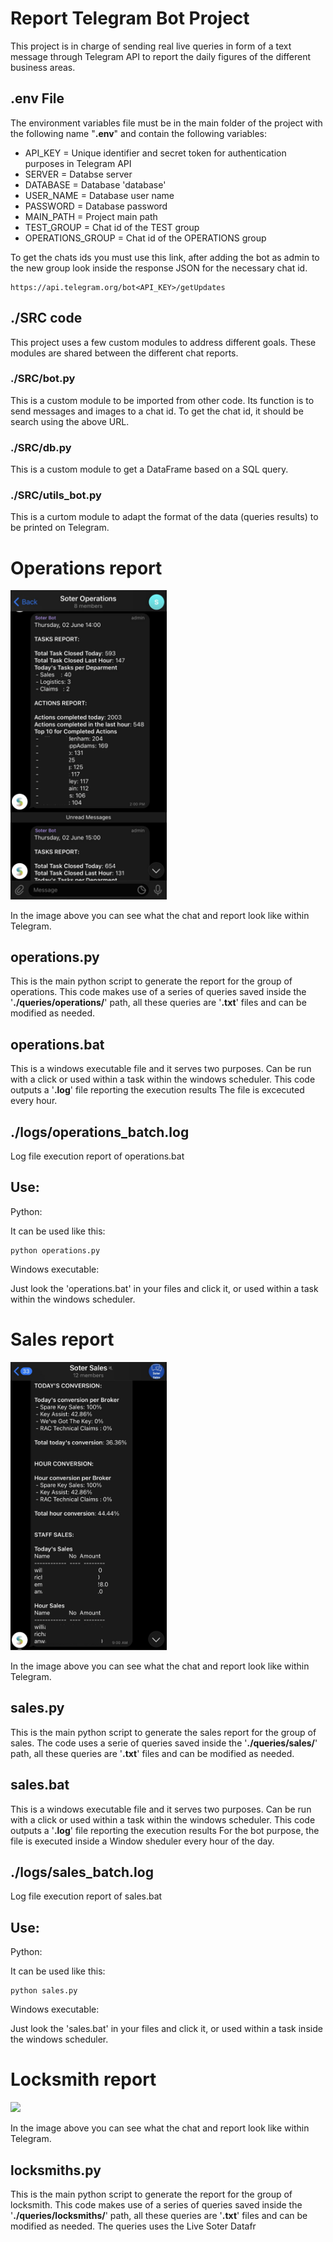 # Report Telegram Bot Project

This project is in charge of sending real live queries in form of a text message through Telegram API to report the daily figures of the different business areas.

## .env File

The environment variables file must be in the main folder of the project with the following name "**.env**" and contain the following variables:

* API_KEY = Unique identifier and secret token for authentication purposes in Telegram API
* SERVER = Databse server
* DATABASE = Database 'database'
* USER_NAME = Database user name
* PASSWORD = Database password
* MAIN_PATH = Project main path
* TEST_GROUP = Chat id of the TEST group
* OPERATIONS_GROUP = Chat id of the OPERATIONS group

To get the chats ids you must use this link, after adding the bot as admin to the new group look inside the response JSON for the necessary chat id.
```
https://api.telegram.org/bot<API_KEY>/getUpdates
```

## ./SRC code

This project uses a few custom modules to address different goals. These modules are shared between the different chat reports.

### ./SRC/bot.py

This is a custom module to be imported from other code. Its function is to send messages and images to a chat id.
To get the chat id, it should be search using the above URL.

### ./SRC/db.py

This is a custom module to get a DataFrame based on a SQL query.

### ./SRC/utils_bot.py

This is a curtom module to adapt the format of the data (queries results) to be printed on Telegram.

# Operations report

<img src="images/operations_chat.png" width="250"/>

In the image above you can see what the chat and report look like within Telegram.

## operations.py

This is the main python script to generate the report for the group of operations.
This code makes use of a series of queries saved inside the '**./queries/operations/**' path, all these queries are '**.txt**' files and can be modified as needed.

## operations.bat

This is a windows executable file and it serves two purposes. Can be run with a click or used within a task within the windows scheduler. This code outputs a
'**.log**' file reporting the execution results
The file is excecuted every hour.

## ./logs/operations_batch.log

Log file execution report of operations.bat

## Use:
Python:

It can be used like this:
```
python operations.py
```
Windows executable:

Just look the 'operations.bat' in your files and click it, or used within a task
within the windows scheduler.

# Sales report

<img src="images/Sales_chat.png" width="250"/>

In the image above you can see what the chat and report look like within Telegram.

## sales.py
This is the main python script to generate the sales report for the group of sales.
The code uses a serie of queries saved inside the '**./queries/sales/**' path, all these queries are '**.txt**' files and can be modified as needed.

## sales.bat

This is a windows executable file and it serves two purposes. Can be run with a click or used within a task within the windows scheduler. This code outputs a
'**.log**' file reporting the execution results
For the bot purpose, the file is executed inside a Window sheduler every hour of the day.

## ./logs/sales_batch.log

Log file execution report of sales.bat

## Use:
Python:

It can be used like this:
```
python sales.py
```
Windows executable:

Just look the 'sales.bat' in your files and click it, or used within a task inside the windows scheduler.

# Locksmith report

<img src="images/xx.jpg" width="250"/>

In the image above you can see what the chat and report look like within Telegram.

## locksmiths.py

This is the main python script to generate the report for the group of locksmith.
This code makes use of a series of queries saved inside the '**./queries/locksmiths/**' path, all these queries are '**.txt**' files and can be modified as needed. The queries uses the Live Soter Datafr